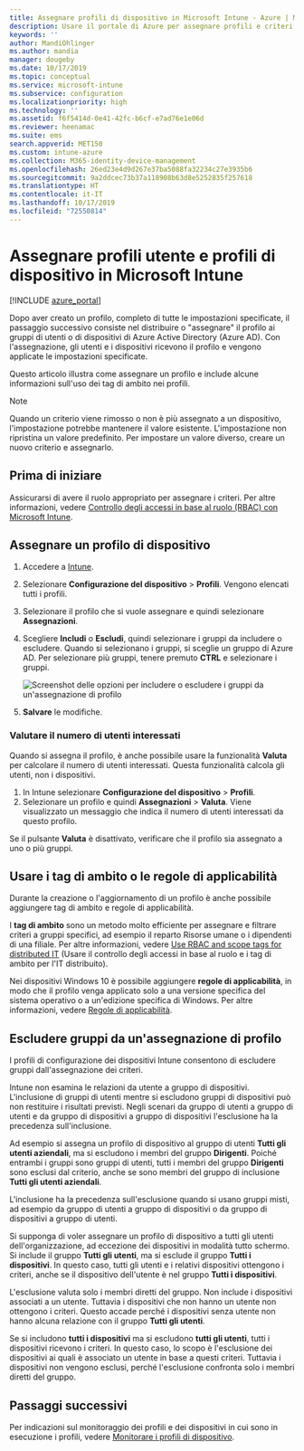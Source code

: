 ```yaml
---
title: Assegnare profili di dispositivo in Microsoft Intune - Azure | Microsoft Docs
description: Usare il portale di Azure per assegnare profili e criteri di dispositivo a utenti e dispositivi. Informazioni su come escludere gruppi da un'assegnazione di profilo in Microsoft Intune.
keywords: ''
author: MandiOhlinger
ms.author: mandia
manager: dougeby
ms.date: 10/17/2019
ms.topic: conceptual
ms.service: microsoft-intune
ms.subservice: configuration
ms.localizationpriority: high
ms.technology: ''
ms.assetid: f6f5414d-0e41-42fc-b6cf-e7ad76e1e06d
ms.reviewer: heenamac
ms.suite: ems
search.appverid: MET150
ms.custom: intune-azure
ms.collection: M365-identity-device-management
ms.openlocfilehash: 26ed23e4d9d267e37ba5088fa32234c27e3935b6
ms.sourcegitcommit: 9a2ddcec73b37a118908b63d8e5252835f257618
ms.translationtype: HT
ms.contentlocale: it-IT
ms.lasthandoff: 10/17/2019
ms.locfileid: "72550814"
---
```

# <a name="assign-user-and-device-profiles-in-microsoft-intune"></a>Assegnare profili utente e profili di dispositivo in Microsoft Intune

[!INCLUDE [azure_portal](../includes/azure_portal.md)]

Dopo aver creato un profilo, completo di tutte le impostazioni specificate, il passaggio successivo consiste nel distribuire o "assegnare" il profilo ai gruppi di utenti o di dispositivi di Azure Active Directory (Azure AD). Con l'assegnazione, gli utenti e i dispositivi ricevono il profilo e vengono applicate le impostazioni specificate.

Questo articolo illustra come assegnare un profilo e include alcune informazioni sull'uso dei tag di ambito nei profili.

> [!NOTE]  
> Quando un criterio viene rimosso o non è più assegnato a un dispositivo, l'impostazione potrebbe mantenere il valore esistente. L'impostazione non ripristina un valore predefinito. Per impostare un valore diverso, creare un nuovo criterio e assegnarlo.

## <a name="before-you-begin"></a>Prima di iniziare

Assicurarsi di avere il ruolo appropriato per assegnare i criteri. Per altre informazioni, vedere [Controllo degli accessi in base al ruolo (RBAC) con Microsoft Intune](../fundamentals/role-based-access-control.md).

## <a name="assign-a-device-profile"></a>Assegnare un profilo di dispositivo

1. Accedere a [Intune](https://go.microsoft.com/fwlink/?linkid=2090973).
2. Selezionare **Configurazione del dispositivo** > **Profili**. Vengono elencati tutti i profili.
3. Selezionare il profilo che si vuole assegnare e quindi selezionare **Assegnazioni**.
4. Scegliere **Includi** o **Escludi**, quindi selezionare i gruppi da includere o escludere. Quando si selezionano i gruppi, si sceglie un gruppo di Azure AD. Per selezionare più gruppi, tenere premuto **CTRL** e selezionare i gruppi.

    ![Screenshot delle opzioni per includere o escludere i gruppi da un'assegnazione di profilo](./media/device-profile-assign/group-include-exclude.png)

5. **Salvare** le modifiche.

### <a name="evaluate-how-many-users-are-targeted"></a>Valutare il numero di utenti interessati

Quando si assegna il profilo, è anche possibile usare la funzionalità **Valuta** per calcolare il numero di utenti interessati. Questa funzionalità calcola gli utenti, non i dispositivi.

1. In Intune selezionare **Configurazione del dispositivo** > **Profili**.
2. Selezionare un profilo e quindi **Assegnazioni** > **Valuta**. Viene visualizzato un messaggio che indica il numero di utenti interessati da questo profilo.

Se il pulsante **Valuta** è disattivato, verificare che il profilo sia assegnato a uno o più gruppi.

## <a name="use-scope-tags-or-applicability-rules"></a>Usare i tag di ambito o le regole di applicabilità

Durante la creazione o l'aggiornamento di un profilo è anche possibile aggiungere tag di ambito e regole di applicabilità.

I **tag di ambito** sono un metodo molto efficiente per assegnare e filtrare criteri a gruppi specifici, ad esempio il reparto Risorse umane o i dipendenti di una filiale. Per altre informazioni, vedere [Use RBAC and scope tags for distributed IT](../fundamentals/scope-tags.md) (Usare il controllo degli accessi in base al ruolo e i tag di ambito per l'IT distribuito).

Nei dispositivi Windows 10 è possibile aggiungere **regole di applicabilità**, in modo che il profilo venga applicato solo a una versione specifica del sistema operativo o a un'edizione specifica di Windows. Per altre informazioni, vedere [Regole di applicabilità](device-profile-create.md#applicability-rules).

## <a name="exclude-groups-from-a-profile-assignment"></a>Escludere gruppi da un'assegnazione di profilo

I profili di configurazione dei dispositivi Intune consentono di escludere gruppi dall'assegnazione dei criteri.

Intune non esamina le relazioni da utente a gruppo di dispositivi. L'inclusione di gruppi di utenti mentre si escludono gruppi di dispositivi può non restituire i risultati previsti. Negli scenari da gruppo di utenti a gruppo di utenti e da gruppo di dispositivi a gruppo di dispositivi l'esclusione ha la precedenza sull'inclusione.

Ad esempio si assegna un profilo di dispositivo al gruppo di utenti **Tutti gli utenti aziendali**, ma si escludono i membri del gruppo **Dirigenti**. Poiché entrambi i gruppi sono gruppi di utenti, tutti i membri del gruppo **Dirigenti** sono esclusi dal criterio, anche se sono membri del gruppo di inclusione **Tutti gli utenti aziendali**.

L'inclusione ha la precedenza sull'esclusione quando si usano gruppi misti, ad esempio da gruppo di utenti a gruppo di dispositivi o da gruppo di dispositivi a gruppo di utenti.

Si supponga di voler assegnare un profilo di dispositivo a tutti gli utenti dell'organizzazione, ad eccezione dei dispositivi in modalità tutto schermo. Si include il gruppo **Tutti gli utenti**, ma si esclude il gruppo **Tutti i dispositivi**. In questo caso, tutti gli utenti e i relativi dispositivi ottengono i criteri, anche se il dispositivo dell'utente è nel gruppo **Tutti i dispositivi**.

L'esclusione valuta solo i membri diretti del gruppo. Non include i dispositivi associati a un utente. Tuttavia i dispositivi che non hanno un utente non ottengono i criteri. Questo accade perché i dispositivi senza utente non hanno alcuna relazione con il gruppo **Tutti gli utenti**.

Se si includono **tutti i dispositivi** ma si escludono **tutti gli utenti**, tutti i dispositivi ricevono i criteri. In questo caso, lo scopo è l'esclusione dei dispositivi ai quali è associato un utente in base a questi criteri. Tuttavia i dispositivi non vengono esclusi, perché l'esclusione confronta solo i membri diretti del gruppo.

## <a name="next-steps"></a>Passaggi successivi

Per indicazioni sul monitoraggio dei profili e dei dispositivi in cui sono in esecuzione i profili, vedere [Monitorare i profili di dispositivo](device-profile-monitor.md).
